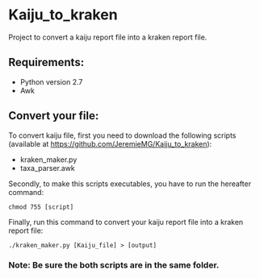 # Kaiju_to_kraken
Project to convert a kaiju report file into a kraken report file.

## Requirements:
- Python version 2.7
- Awk 

## Convert your file:
To convert kaiju file, first you need to download the following scripts (available at https://github.com/JeremieMG/Kaiju_to_kraken):
- kraken_maker.py
- taxa_parser.awk

Secondly, to make this scripts executables, you have to run the hereafter command:
```
chmod 755 [script]
```

Finally, run this command to convert your kaiju report file into a kraken report file:
```
./kraken_maker.py [Kaiju_file] > [output]
```
### Note: Be sure the both scripts are in the same folder.
